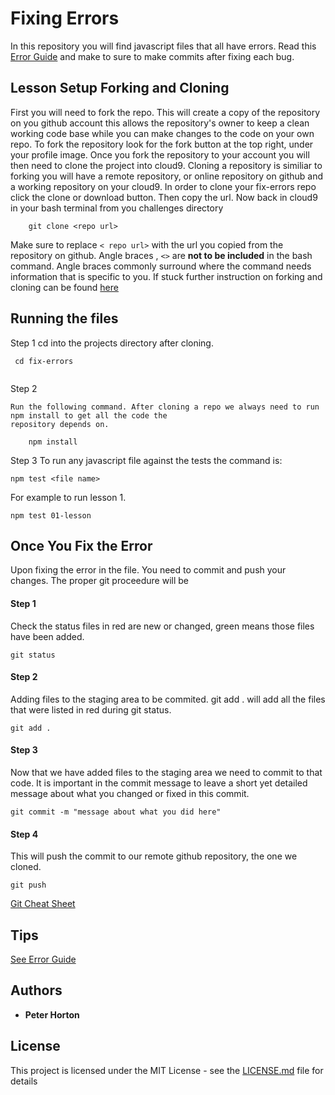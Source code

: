 # Fixing Errors

In this repository you will find javascript files that all have errors. Read this 
[Error Guide](https://docs.google.com/document/d/1UXORxbWVZMqOFs3qd-xOad_-RDSAf4rHSwsaxoWbcWY/edit?usp=sharing)
and make to sure to make commits after fixing each bug.

## Lesson Setup Forking and Cloning
First you will need to fork the repo. This will create a copy of the repository on you github account this allows the repository's 
owner to keep a clean working code base while you can make changes to the code on your own repo.
To fork the repository look for the fork button at the top right, under your profile image.
Once you fork the repository to your account you will then need to clone the project into cloud9. 
Cloning a repository is similiar to forking you will have a remote repository, or online repository on github
and a working repository on your cloud9. In order to clone your fix-errors repo click the clone or download button.
Then copy the url. Now back in cloud9 in your bash terminal from you challenges directory
```
    git clone <repo url>
```    
Make sure to replace `< repo url>` with the url you copied from the 
repository on github. Angle braces , `<>` are **not to be included** in the 
bash command. Angle braces commonly surround where the command needs 
information that is specific to you. If stuck further instruction on 
forking and cloning can be found 
[here](https://docs.google.com/document/d/14byPrWvvdGPgPINLrZcSBIC6hEICGr2nkMpUctL3Yi4/edit#heading=h.9g8b9kmlg2ei)


## Running the files
Step 1
    cd into the projects directory after cloning. 
```
 cd fix-errors
 
```

Step 2 

    Run the following command. After cloning a repo we always need to run npm install to get all the code the 
    repository depends on.
```
    npm install
```

Step 3 
    To run any javascript file against the tests the command is:
```
npm test <file name>

```
For example to run lesson 1.
```
npm test 01-lesson

```
## Once You Fix the Error
Upon fixing the error in the file. You need to commit and push your changes.
The proper git proceedure will be

#### Step 1

Check the status files in red are new or changed, green means those files have been added.
```
git status

```
#### Step 2

Adding files to the staging area to be commited. git add . will add all the files
that were listed in red during git status.

```
git add .

```

#### Step 3  

Now that we have added files to the staging area we need to commit to that code.
It is important in the commit message to leave a short yet detailed message about 
what you changed or fixed in this commit.
```
git commit -m "message about what you did here"
```

#### Step 4

This will push the commit to our remote github repository, the one we cloned. 
``` 
git push

```
[Git Cheat Sheet](https://drive.google.com/file/d/0B4BwMqLSws0ZZi13N2FwZW4wa3M/view?usp=sharing)

## Tips

[See Error Guide](https://docs.google.com/document/d/1UXORxbWVZMqOFs3qd-xOad_-RDSAf4rHSwsaxoWbcWY/edit?usp=sharing)

## Authors

* **Peter Horton**
## License

This project is licensed under the MIT License - see the [LICENSE.md](LICENSE.md) file for details

